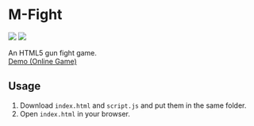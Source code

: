 # M-Fight

![](https://img.shields.io/github/languages/code-size/zhangtianli2006/M-Fight?style=flat-square)
![](https://img.shields.io/github/license/zhangtianli2006/M-Fight?style=flat-square)

An HTML5 gun fight game.  
[Demo (Online Game)](https://zhangtianli2006.github.io/M-Fight/)

## Usage

1. Download `index.html` and `script.js` and put them in the same folder.
2. Open `index.html` in your browser.
